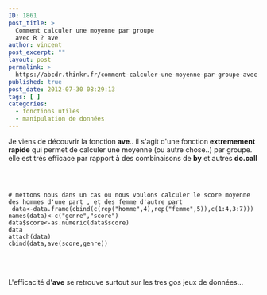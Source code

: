 ```yaml
---
ID: 1861
post_title: >
  Comment calculer une moyenne par groupe
  avec R ? ave
author: vincent
post_excerpt: ""
layout: post
permalink: >
  https://abcdr.thinkr.fr/comment-calculer-une-moyenne-par-groupe-avec-r-ave/
published: true
post_date: 2012-07-30 08:29:13
tags: [ ]
categories:
  - fonctions utiles
  - manipulation de données
---
```

Je viens de découvrir la fonction<strong> ave</strong>.. il s'agit d'une fonction<strong> extremement rapide</strong> qui permet de calculer une moyenne (ou autre chose..) par groupe. elle est trés efficace par rapport à des combinaisons de <strong>by</strong> et autres <strong>do.call</strong><br /><br />
 <pre><code><br /><br /># mettons nous dans un cas ou nous voulons calculer le score moyenne des hommes d'une part , et des femme d'autre part<br /> data&lt;-data.frame(cbind(c(rep("homme",4),rep("femme",5)),c(1:4,3:7)))<br />names(data)&lt;-c("genre","score")<br />data$score&lt;-as.numeric(data$score)<br />data<br />attach(data)<br />cbind(data,ave(score,genre)) <br /><br /></code></pre>
<br /><br />L'efficacité d'<strong>ave</strong> se retrouve surtout sur les tres gos jeux de données...<br /><br />